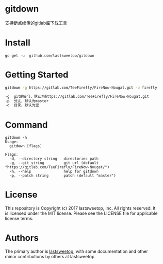 # gitdown

支持断点续传的gitlab库下载工具


# Install

```
go get -u  github.com/lastsweetop/gitdown
```


# Getting Started

``` bash
gitdown -g https://gitlab.com/TeeFirefly/FireNow-Nougat.git -p firefly-rk3399 -d FFTools

-g  git的url，默认为https://gitlab.com/TeeFirefly/FireNow-Nougat.git
-p  分支，默认为master
-d  目录，默认为空

```

# Command

```
gitdown -h
Usage:
  gitdown [flags]

Flags:
  -d, --directory string   directories path
  -g, --git string         git url (default "https://gitlab.com/TeeFirefly/FireNow-Nougat/")
  -h, --help               help for gitdown
  -p, --patch string       patch (default "master")
```

# License
This repository is Copyright (c) 2017 lastsweetop, Inc. All rights reserved. It is licensed under the MIT license. Please see the LICENSE file for applicable license terms.

# Authors
The primary author is [lastsweetop](http://www.lastsweetop.com), with some documentation and other minor contributions by others at lastsweetop.
